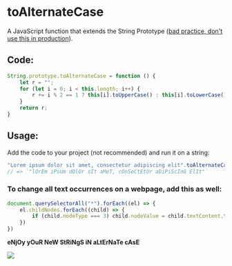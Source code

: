 # toAlternateCase
A JavaScript function that extends the String Prototype ([bad practice, don't use this in production](https://developer.mozilla.org/en-US/docs/Web/JavaScript/Inheritance_and_the_prototype_chain#Bad_practice_Extension_of_native_prototypes)).

## Code:
```javascript
String.prototype.toAlternateCase = function () {
    let r = "";
    for (let i = 0; i < this.length; i++) {
        r += i % 2 == 1 ? this[i].toUpperCase() : this[i].toLowerCase();
    }
    return r;
}
```

## Usage:
Add the code to your project (not recommended) and run it on a string:

```javascript
"Lorem ipsum dolor sit amet, consectetur adipiscing elit".toAlternateCase()
// => `"lOrEm iPsUm dOlOr sIt aMeT, cOnSeCtEtUr aDiPiScInG ElIt"`
```

### To change all text occurrences on a webpage, add this as well:

```javascript
document.querySelectorAll("*").forEach((el) => {
    el.childNodes.forEach((child) => {
        if (child.nodeType === 3) child.nodeValue = child.textContent.toAlternateCase()
    })
})
```

__eNjOy yOuR NeW StRiNgS iN aLtErNaTe cAsE__

![](https://user-images.githubusercontent.com/5780704/89944710-8d8b4400-dc20-11ea-8126-cb043aa16cf9.png)
